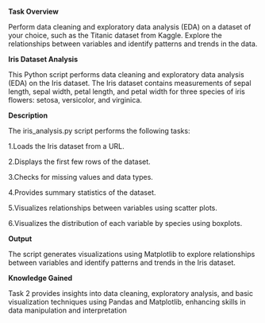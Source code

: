 **Task Overview**

Perform data cleaning and exploratory data analysis (EDA) on a dataset of your choice, such as the Titanic dataset from Kaggle. 
Explore the relationships between variables and identify patterns and trends in the data.

**Iris Dataset Analysis**

This Python script performs data cleaning and exploratory data analysis (EDA) on the Iris dataset. 
The Iris dataset contains measurements of sepal length, sepal width, petal length, and petal width for three species of iris flowers: setosa, versicolor, and virginica.

**Description**

The iris_analysis.py script performs the following tasks:

1.Loads the Iris dataset from a URL.

2.Displays the first few rows of the dataset.

3.Checks for missing values and data types.

4.Provides summary statistics of the dataset.

5.Visualizes relationships between variables using scatter plots.

6.Visualizes the distribution of each variable by species using boxplots.

**Output**

The script generates visualizations using Matplotlib to explore relationships between variables and identify patterns and trends in the Iris dataset.

**Knowledge Gained**

Task 2 provides insights into data cleaning, exploratory analysis, and basic visualization techniques using Pandas and Matplotlib, enhancing skills in data manipulation and interpretation
